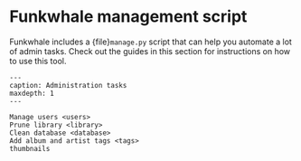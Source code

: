# Funkwhale management script

Funkwhale includes a {file}`manage.py` script that can help you automate a lot of admin tasks. Check out the guides in this section for instructions on how to use this tool.

```{toctree}
---
caption: Administration tasks
maxdepth: 1
---

Manage users <users>
Prune library <library>
Clean database <database>
Add album and artist tags <tags>
thumbnails

```
